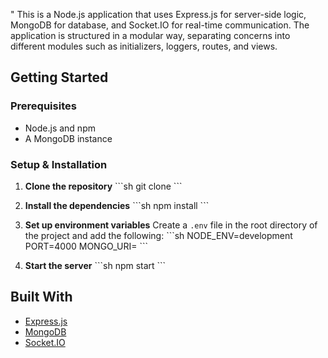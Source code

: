 "
This is a Node.js application that uses Express.js for server-side logic, MongoDB for database, and Socket.IO for real-time communication. The application is structured in a modular way, separating concerns into different modules such as initializers, loggers, routes, and views.

## Getting Started

### Prerequisites

- Node.js and npm
- A MongoDB instance

### Setup & Installation

1. **Clone the repository**
   \```sh
   git clone <repository-url>
   \```

2. **Install the dependencies**
   \```sh
   npm install
   \```

3. **Set up environment variables**
   Create a `.env` file in the root directory of the project and add the following:
   \```sh
   NODE_ENV=development
   PORT=4000
   MONGO_URI=<your-mongodb-uri>
   \```

4. **Start the server**
   \```sh
   npm start
   \```

## Built With

- [Express.js](https://expressjs.com/)
- [MongoDB](https://www.mongodb.com/)
- [Socket.IO](https://socket.io/)
